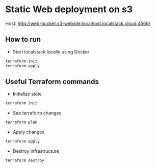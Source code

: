 # Static Web deployment on s3

Host: http://web-bucket.s3-website.localhost.localstack.cloud:4566/

## How to run

* Start localstack locally using Docker

```bash
terraform init
terraform apply
```

## Useful Terraform commands

* Initialize state

```bash
terraform init
```

* See terraform changes

```bash
terraform plan
```

* Apply changes

```bash
terraform apply
```

* Destroy infrastructure

```bash
terraform destroy
```
